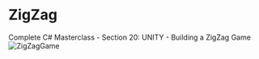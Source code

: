 # ZigZag
 Complete C# Masterclass - Section 20: UNITY - Building a ZigZag Game
![ZigZagGame](https://user-images.githubusercontent.com/60389872/202857653-23f3e13b-a2ca-4bdb-b037-6c1e99a8a5fb.jpg)
